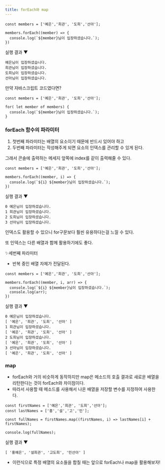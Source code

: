 ```yaml
---
title: forEach와 map
---
```


```
const members = ['예은','희관', '도희','선아'];

members.forEach((member) => {
  console.log(`${member}님이 입장하셨습니다.`);
})
```

실행 결과 ▼

```
예은님이 입장하셨습니다.
희관님이 입장하셨습니다.
도희님이 입장하셨습니다.
선아님이 입장하셨습니다.
```

만약 자바스크립트 코드였다면?

```
const members = ['예은','희관', '도희','선아'];

for( let member of members) {
  console.log(`${member}님이 입장하셨습니다.`);
}
```

### forEach 함수의 파라미터

1. 첫번째 파라미터는 배열의 요소이기 때문에 반드시 있어야 하고
2. 두번째 파라미터는 작성해주게 되면 요소의 인덱스를 관리할 수 있게 된다.

그래서 콘솔에 출력하는 메세지 앞쪽에 index를 같이 출력해줄 수 있다.

```
const members = ['예은','희관', '도희','선아'];

members.forEach((member, i) => {
  console.log(`${i} ${member}님이 입장하셨습니다.`);
})
```

실행 결과 ▼

```
0 예은님이 입장하셨습니다.
1 희관님이 입장하셨습니다.
2 도희님이 입장하셨습니다.
3 선아님이 입장하셨습니다.
```

인덱스도 활용할 수 있으니 for구문보다 훨씬 유용하다는걸 느낄 수 있다.

또 인덱스는 다른 배열과 함께 활용하기에도 좋다.

✨세번째 파라미터

- 반복 중인 배열 자체가 전달된다.

```
const members = ['예은','희관', '도희','선아'];

members.forEach((member, i, arr) => {
  console.log(`${i} ${member}님이 입장하셨습니다.`);
  console.log(arr);
})
```

실행 결과 ▼

```
0 예은님이 입장하셨습니다.
[ '예은', '희관', '도희', '선아' ]
1 희관님이 입장하셨습니다.
[ '예은', '희관', '도희', '선아' ]
2 도희님이 입장하셨습니다.
[ '예은', '희관', '도희', '선아' ]
3 선아님이 입장하셨습니다.
[ '예은', '희관', '도희', '선아' ]
```

### map

- forEach와 거의 비슷하게 동작하지만 map은 메소드의 호출 결과로 새로운 배열을 리턴한다는 것이 forEach와 차이점이다.
- 따라서 사용할 때 메소드를 사용해서 나온 배열을 저장할 변수를 지정하여 사용한다.

```
const firstNames = ['예은','희관', '도희','선아'];
const lastNames = ['홍','설','고','민'];

const fullNames = firstNames.map((firstNames, i) => lastNames[i] + firstNames);

console.log(fullNames);
```

실행 결과 ▼

```
[ '홍예은', '설희관', '고도희', '민선아' ]
```

- 이런식으로 특정 배열의 요소들을 합칠 때는 앞으로 forEach나 map을 활용해보자!
